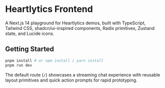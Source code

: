 # Heartlytics Frontend

A Next.js 14 playground for Heartlytics demos, built with TypeScript, Tailwind CSS, shadcn/ui-inspired components, Radix primitives, Zustand state, and Lucide icons.

## Getting Started

```bash
pnpm install # or npm install / yarn install
pnpm run dev
```

The default route (`/`) showcases a streaming chat experience with reusable layout primitives and quick action prompts for rapid prototyping.
